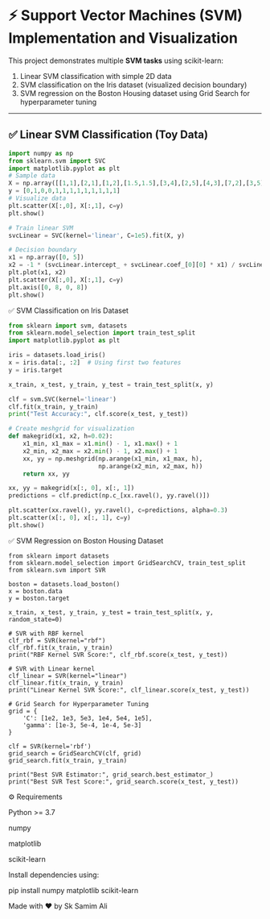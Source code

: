 # ⚡ Support Vector Machines (SVM) Implementation and Visualization

This project demonstrates multiple **SVM tasks** using scikit-learn:
1. Linear SVM classification with simple 2D data  
2. SVM classification on the Iris dataset (visualized decision boundary)  
3. SVM regression on the Boston Housing dataset using Grid Search for hyperparameter tuning

---

## ✅ Linear SVM Classification (Toy Data)

```python
import numpy as np
from sklearn.svm import SVC
import matplotlib.pyplot as plt
# Sample data
X = np.array([[1,1],[2,1],[1,2],[1.5,1.5],[3,4],[2,5],[4,3],[7,2],[3,5],[2,6],[6,2],[3,4],[4,4]])
y = [0,1,0,0,1,1,1,1,1,1,1,1,1]
# Visualize data
plt.scatter(X[:,0], X[:,1], c=y)
plt.show()

# Train linear SVM
svcLinear = SVC(kernel='linear', C=1e5).fit(X, y)

# Decision boundary
x1 = np.array([0, 5])
x2 = -1 * (svcLinear.intercept_ + svcLinear.coef_[0][0] * x1) / svcLinear.coef_[0][1]
plt.plot(x1, x2)
plt.scatter(X[:,0], X[:,1], c=y)
plt.axis([0, 8, 0, 8])
plt.show()
```

✅ SVM Classification on Iris Dataset
```Python
from sklearn import svm, datasets
from sklearn.model_selection import train_test_split
import matplotlib.pyplot as plt

iris = datasets.load_iris()
x = iris.data[:, :2]  # Using first two features
y = iris.target

x_train, x_test, y_train, y_test = train_test_split(x, y)

clf = svm.SVC(kernel='linear')
clf.fit(x_train, y_train)
print("Test Accuracy:", clf.score(x_test, y_test))

# Create meshgrid for visualization
def makegrid(x1, x2, h=0.02):
    x1_min, x1_max = x1.min() - 1, x1.max() + 1
    x2_min, x2_max = x2.min() - 1, x2.max() + 1
    xx, yy = np.meshgrid(np.arange(x1_min, x1_max, h),
                         np.arange(x2_min, x2_max, h))
    return xx, yy

xx, yy = makegrid(x[:, 0], x[:, 1])
predictions = clf.predict(np.c_[xx.ravel(), yy.ravel()])

plt.scatter(xx.ravel(), yy.ravel(), c=predictions, alpha=0.3)
plt.scatter(x[:, 0], x[:, 1], c=y)
plt.show()
```

✅ SVM Regression on Boston Housing Dataset
```Pyhton
from sklearn import datasets
from sklearn.model_selection import GridSearchCV, train_test_split
from sklearn.svm import SVR

boston = datasets.load_boston()
x = boston.data
y = boston.target

x_train, x_test, y_train, y_test = train_test_split(x, y, random_state=0)

# SVR with RBF kernel
clf_rbf = SVR(kernel="rbf")
clf_rbf.fit(x_train, y_train)
print("RBF Kernel SVR Score:", clf_rbf.score(x_test, y_test))

# SVR with Linear kernel
clf_linear = SVR(kernel="linear")
clf_linear.fit(x_train, y_train)
print("Linear Kernel SVR Score:", clf_linear.score(x_test, y_test))

# Grid Search for Hyperparameter Tuning
grid = {
    'C': [1e2, 1e3, 5e3, 1e4, 5e4, 1e5],
    'gamma': [1e-3, 5e-4, 1e-4, 5e-3]
}

clf = SVR(kernel='rbf')
grid_search = GridSearchCV(clf, grid)
grid_search.fit(x_train, y_train)

print("Best SVR Estimator:", grid_search.best_estimator_)
print("Best SVR Test Score:", grid_search.score(x_test, y_test))
```

⚙️ Requirements

Python >= 3.7

numpy

matplotlib

scikit-learn

Install dependencies using:

pip install numpy matplotlib scikit-learn


Made with ❤️ by Sk Samim Ali
